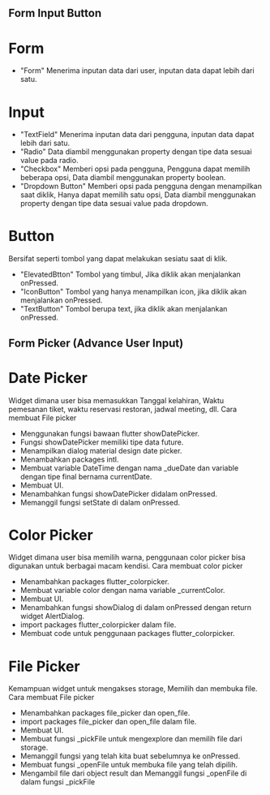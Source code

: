 ## Form Input Button
# Form
- "Form" Menerima inputan data dari user, inputan data dapat lebih dari satu.

# Input 
- "TextField" Menerima inputan data dari pengguna, inputan data dapat lebih dari satu.
- "Radio" Data diambil menggunakan property dengan tipe data sesuai value pada radio.
- "Checkbox" Memberi opsi pada pengguna, Pengguna dapat memilih beberapa opsi, Data diambil menggunakan property boolean.
- "Dropdown Button" Memberi opsi pada pengguna dengan menampilkan saat diklik, Hanya dapat memilih satu opsi, Data diambil menggunakan property dengan tipe data sesuai value pada dropdown.

# Button
Bersifat seperti tombol yang dapat melakukan sesiatu saat di klik.
- "ElevatedBtton" Tombol yang timbul, Jika diklik akan menjalankan onPressed.
- "IconButton" Tombol yang hanya menampilkan icon, jika diklik akan menjalankan onPressed.
- "TextButton" Tombol berupa text, jika diklik akan menjalankan onPressed.

## Form Picker (Advance User Input)
# Date Picker
Widget dimana user bisa memasukkan Tanggal kelahiran, Waktu pemesanan tiket, waktu reservasi restoran, jadwal meeting, dll.
Cara membuat File picker
- Menggunakan fungsi bawaan flutter showDatePicker.
- Fungsi showDatePicker memiliki tipe data future.
- Menampilkan dialog material design date picker.
- Menambahkan packages intl.
- Membuat variable DateTime dengan nama _dueDate dan variable dengan tipe final bernama currentDate.
- Membuat UI.
- Menambahkan fungsi showDatePicker didalam onPressed.
- Memanggil fungsi setState di dalam onPressed.

# Color Picker
Widget dimana user bisa memilih warna, penggunaan color picker bisa digunakan untuk berbagai macam kendisi.
Cara membuat color picker
- Menambahkan packages flutter_colorpicker.
- Membuat variable color dengan nama variable _currentColor.
- Membuat UI.
- Menambahkan fungsi showDialog di dalam onPressed dengan return widget AlertDialog.
- import packages flutter_colorpicker dalam file.
- Membuat code untuk penggunaan packages flutter_colorpicker.


# File Picker
Kemampuan widget untuk mengakses storage, Memilih dan membuka file.
Cara membuat File picker
- Menambahkan packages file_picker dan open_file.
- import packages file_picker dan open_file dalam file.
- Membuat UI.
- Membuat fungsi _pickFile untuk mengexplore dan memilih file dari storage.
- Memanggil fungsi yang telah kita buat sebelumnya ke onPressed.
- Membuat fungsi _openFile untuk membuka file yang telah dipilih.
- Mengambil file dari object result dan Memanggil fungsi _openFile di dalam fungsi _pickFile

